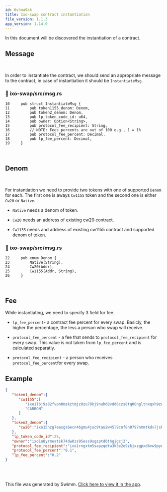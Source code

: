 ```yaml
---
id: 6vhna9ak
title: Ixo-swap contract instantiation
file_version: 1.1.3
app_version: 1.14.0
---
```


In this document will be discovered the instantiation of a contract.

## Message

<br/>

In order to instantiate the contract, we should send an appropriate message to the contract, in case of instantiation it should be `InstantiateMsg`<swm-token data-swm-token=":ixo-swap/src/msg.rs:10:4:4:`pub struct InstantiateMsg {`"/>.
<!-- NOTE-swimm-snippet: the lines below link your snippet to Swimm -->
### 📄 ixo-swap/src/msg.rs
```renderscript
10     pub struct InstantiateMsg {
11         pub token1155_denom: Denom,
12         pub token2_denom: Denom,
13         pub lp_token_code_id: u64,
14         pub owner: Option<String>,
15         pub protocol_fee_recipient: String,
16         // NOTE: Fees percents are out of 100 e.g., 1 = 1%
17         pub protocol_fee_percent: Decimal,
18         pub lp_fee_percent: Decimal,
19     }
```

<br/>

## Denom

<br/>

For instantiation we need to provide two tokens with one of supported `Denom`<swm-token data-swm-token=":ixo-swap/src/msg.rs:22:4:4:`pub enum Denom {`"/> for each. The first one is aways `Cw1155`<swm-token data-swm-token=":ixo-swap/src/msg.rs:25:1:1:`    Cw1155(Addr, String),`"/> token and the second one is either `Cw20`<swm-token data-swm-token=":ixo-swap/src/msg.rs:24:1:1:`    Cw20(Addr),`"/> or `Native`<swm-token data-swm-token=":ixo-swap/src/msg.rs:23:1:1:`    Native(String),`"/>.

*   `Native`<swm-token data-swm-token=":ixo-swap/src/msg.rs:23:1:1:`    Native(String),`"/> needs a denom of token.

*   `Cw20`<swm-token data-swm-token=":ixo-swap/src/msg.rs:24:1:1:`    Cw20(Addr),`"/> needs an address of existing cw20 contract.

*   `Cw1155`<swm-token data-swm-token=":ixo-swap/src/msg.rs:25:1:1:`    Cw1155(Addr, String),`"/> needs and address of existing cw1155 contract and supported denom of token.
<!-- NOTE-swimm-snippet: the lines below link your snippet to Swimm -->
### 📄 ixo-swap/src/msg.rs
```renderscript
22     pub enum Denom {
23         Native(String),
24         Cw20(Addr),
25         Cw1155(Addr, String),
26     }
```

<br/>

## Fee

While instantiating, we need to specify 3 field for fee.

*   `lp_fee_percent`<swm-token data-swm-token=":ixo-swap/src/msg.rs:18:3:3:`    pub lp_fee_percent: Decimal,`"/>\- a contract fee percent for every swap. Basicly, the higher the percentage, the less a person who swap will receive.

*   `protocol_fee_percent`<swm-token data-swm-token=":ixo-swap/src/msg.rs:17:3:3:`    pub protocol_fee_percent: Decimal,`"/> - a fee that sends to `protocol_fee_recipient`<swm-token data-swm-token=":ixo-swap/src/msg.rs:15:3:3:`    pub protocol_fee_recipient: String,`"/> for every swap. This value is not taken from `lp_fee_percent`<swm-token data-swm-token=":ixo-swap/src/msg.rs:18:3:3:`    pub lp_fee_percent: Decimal,`"/> and is calculated separatly.

*   `protocol_fee_recipient`<swm-token data-swm-token=":ixo-swap/src/msg.rs:15:3:3:`    pub protocol_fee_recipient: String,`"/> - a person who receives `protocol_fee_percent`<swm-token data-swm-token=":ixo-swap/src/msg.rs:17:3:3:`    pub protocol_fee_percent: Decimal,`"/>for every swap.

## Example

```json
{
   "token1_denom":{
      "cw1155":[
         "ixo1l6j9z82fvpn0mzkztmjz0zu78kj9nuh68vdd6czs8tq00ngltnxqxh9zwq",
         "CARBON"
      ]
   },
   "token2_denom":{
      "cw20":"ixo15hzg7eaxgs6ecn46gmu4juc9tau2w45l9cnf8n0797nmmtkdv7jsklrskg"
   },
   "lp_token_code_id":25,
   "owner":"ixo1n8yrmeatsk74dw0zs95ess9sgzptd6thgjgcj2",
   "protocol_fee_recipient":"ixo1rngxtm5sapzqdtw3k3e2e9zkjxzgpxd6vw9pye",
   "protocol_fee_percent":"0.1",
   "lp_fee_percent":"0.2"
}
```

<br/>

<br/>

This file was generated by Swimm. [Click here to view it in the app](https://app.swimm.io/repos/Z2l0aHViJTNBJTNBaXhvLWNvbnRyYWN0cyUzQSUzQWl4b2ZvdW5kYXRpb24=/docs/6vhna9ak).
